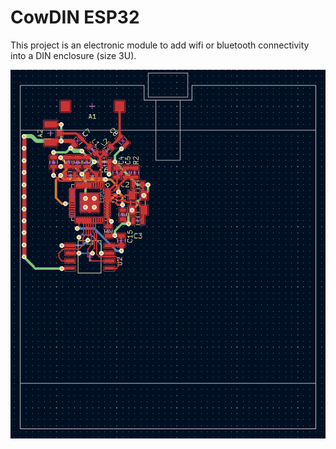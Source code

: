 CowDIN ESP32
============

This project is an electronic module to add wifi or bluetooth connectivity into
a DIN enclosure (size 3U).

![Preview of PCB Wip](hardware/doc/kicad-routing-preview.png)
